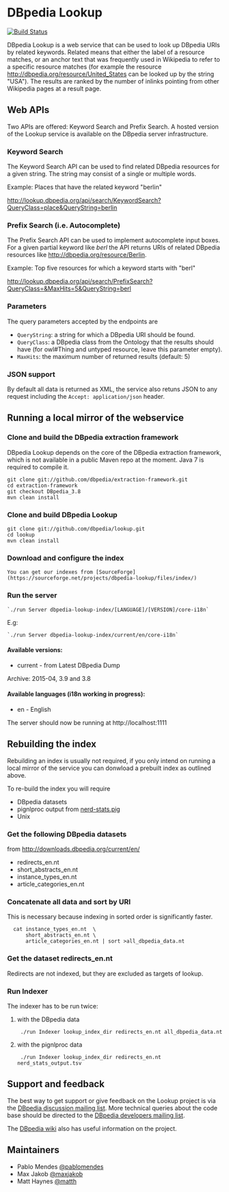 # DBpedia Lookup

[![Build Status](https://travis-ci.org/dbpedia/lookup.svg?branch=master)](https://travis-ci.org/dbpedia/lookup)

DBpedia Lookup is a web service that can be used to look up DBpedia URIs by related keywords. Related means that either the label of a resource matches, or an anchor text that was frequently used in Wikipedia to refer to a specific resource matches (for example the resource http://dbpedia.org/resource/United_States can be looked up by the string "USA"). The results are ranked by the number of inlinks pointing from other Wikipedia pages at a result page.

## Web APIs

Two APIs are offered: Keyword Search and Prefix Search. A hosted version of the Lookup service is available on the DBpedia server infrastructure.

### Keyword Search

The Keyword Search API can be used to find related DBpedia resources for a given string. The string may consist of a single or multiple words.

Example: Places that have the related keyword "berlin"

http://lookup.dbpedia.org/api/search/KeywordSearch?QueryClass=place&QueryString=berlin

### Prefix Search (i.e. Autocomplete)

The Prefix Search API can be used to implement autocomplete input boxes. For a given partial keyword like *berl* the API returns URIs of related DBpedia resources like http://dbpedia.org/resource/Berlin.

Example: Top five resources for which a keyword starts with "berl"

http://lookup.dbpedia.org/api/search/PrefixSearch?QueryClass=&MaxHits=5&QueryString=berl

### Parameters

The query parameters accepted by the endpoints are

* `QueryString`: a string for which a DBpedia URI should be found.
* `QueryClass`: a DBpedia class from the Ontology that the results should have (for owl#Thing and untyped resource, leave this parameter empty).
* `MaxHits`: the maximum number of returned results (default: 5)

### JSON support

By default all data is returned as XML, the service also retuns JSON to any request including the `Accept: application/json` header.

## Running a local mirror of the webservice

### Clone and build the DBpedia extraction framework
DBpedia Lookup depends on the core of the DBpedia extraction framework, which is not available in a public Maven repo at the moment. Java 7 is required to compile it.
    
    git clone git://github.com/dbpedia/extraction-framework.git
    cd extraction-framework
    git checkout DBpedia_3.8
    mvn clean install

### Clone and build DBpedia Lookup

    git clone git://github.com/dbpedia/lookup.git
    cd lookup
    mvn clean install

### Download and configure the index

    You can get our indexes from [SourceForge](https://sourceforge.net/projects/dbpedia-lookup/files/index/)

### Run the server

    
    `./run Server dbpedia-lookup-index/[LANGUAGE]/[VERSION]/core-i18n`
   
   E.g:
    
    `./run Server dbpedia-lookup-index/current/en/core-i18n`
    
    
#### Available versions: 
    
* current - from Latest DBpedia Dump

Archive: 2015-04, 3.9 and 3.8 
    
    
#### Available languages (i18n working in progress): 
    
* en - English
    
    

The server should now be running at http://localhost:1111

## Rebuilding the index

Rebuilding an index is usually not required, if you only intend on running a local mirror of the service you can donwload a prebuilt index as outlined above.

To re-build the index you will require

* DBpedia datasets
* pignlproc output from [nerd-stats.pig](https://github.com/dbpedia-spotlight/pignlproc/blob/master/examples/nerd-stats/nerd-stats.pig)
* Unix


### Get the following DBpedia datasets
from http://downloads.dbpedia.org/current/en/

* redirects\_en.nt
* short\_abstracts\_en.nt
* instance\_types\_en.nt
* article\_categories\_en.nt

### Concatenate all data and sort by URI

This is necessary because indexing in sorted order is significantly faster.

      cat instance_types_en.nt  \
          short_abstracts_en.nt \
          article_categories_en.nt | sort >all_dbpedia_data.nt

### Get the dataset redirects\_en.nt

Redirects are not indexed, but they are excluded as targets of lookup.

### Run Indexer

The indexer has to be run twice:

1. with the DBpedia data 

        ./run Indexer lookup_index_dir redirects_en.nt all_dbpedia_data.nt

2. with the pignlproc data

        ./run Indexer lookup_index_dir redirects_en.nt nerd_stats_output.tsv

## Support and feedback

The best way to get support or give feedback on the Lookup project is via the [DBpedia discussion mailing list](https://lists.sourceforge.net/lists/listinfo/dbpedia-discussion). More technical queries about the code base should be directed to the [DBpedia developers mailing list](https://lists.sourceforge.net/lists/listinfo/dbpedia-developers).

The [DBpedia wiki](http://wiki.dbpedia.org/lookup/) also has useful information on the project.

## Maintainers

* Pablo Mendes [@pablomendes](https://github.com/pablomendes)
* Max Jakob [@maxjakob](https://github.com/maxjakob)
* Matt Haynes [@matth](https://github.com/matth)

